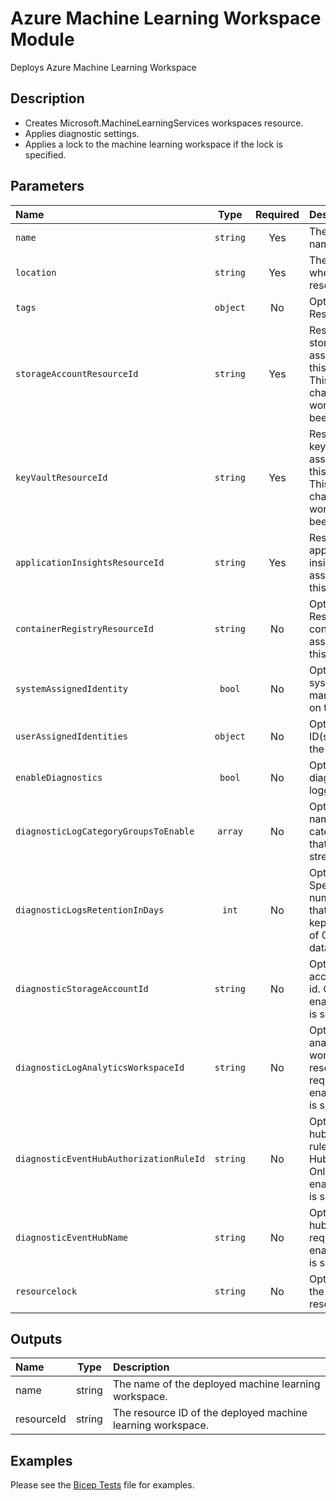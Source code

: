 # Azure Machine Learning Workspace Module

Deploys Azure Machine Learning Workspace

## Description

- Creates Microsoft.MachineLearningServices workspaces resource.
- Applies diagnostic settings.
- Applies a lock to the machine learning workspace if the lock is specified.

## Parameters

| Name                                    | Type     | Required | Description                                                                                                                                          |
| :-------------------------------------- | :------: | :------: | :--------------------------------------------------------------------------------------------------------------------------------------------------- |
| `name`                                  | `string` | Yes      | The resource name.                                                                                                                             |
| `location`                              | `string` | Yes      | The geo-location where the resource lives.                                                                                                                            |
| `tags`                                  | `object` | No       | Optional. Resource tags.                                                                                                                             |
| `storageAccountResourceId`              | `string` | Yes      | ResourceId of the storage account associated with this workspace. This cannot be changed once the workspace has been created.                                                                                                                          |
| `keyVaultResourceId`                    | `string` | Yes      | ResourceId of the key vault associated with this workspace. This cannot be changed once the workspace has been created.                                                                                                                          |
| `applicationInsightsResourceId`         | `string` | Yes      | ResourceId of the application insights associated with this workspace.                                                                                                                        |
| `containerRegistryResourceId`           | `string` | No       | Optional. ResourceId of the container registry associated with this workspace.                                                                                                                   |
| `systemAssignedIdentity`                | `bool`   | No       | Optional. Enables system assigned managed identity on the resource.                                                                                                                         |
| `userAssignedIdentities`                | `object` | No       | Optional. The ID(s) to assign to the resource.                                                                                                                         |
| `enableDiagnostics`                     | `bool`   | No       | Optional. Enable diagnostic logging.                                                                                                                          |
| `diagnosticLogCategoryGroupsToEnable`   | `array`  | No       | Optional. The name of log category groups that will be streamed.                                                                                                                         |
| `diagnosticLogsRetentionInDays`         | `int`    | No       | Optional. Specifies the number of days that logs will be kept for; a value of 0 will retain data indefinitely.                                                                                  |
| `diagnosticStorageAccountId`            | `string` | No       | Optional. Storage account resource id. Only required if enableDiagnostics is set to true.                                                                                                 |
| `diagnosticLogAnalyticsWorkspaceId`     | `string` | No       | Optional. Log analytics workspace resource id. Only required if enableDiagnostics is set to true.                                                                                                 |
| `diagnosticEventHubAuthorizationRuleId` | `string` | No       | Optional. Event hub authorization rule for the Event Hubs namespace. Only required if enableDiagnostics is set to true.                                                                     |
| `diagnosticEventHubName`                | `string` | No       | Optional. Event hub name. Only required if enableDiagnostics is set to true.                                                                                                                      |
| `resourcelock`                          | `string` | No       | Optional. Specify the type of resource lock.                                                                                                                             |

## Outputs

| Name       | Type   | Description                                                 |
| :--------- | :----: | :---------------------------------------------------------- |
| name       | string | The name of the deployed machine learning workspace.        |
| resourceId | string | The resource ID of the deployed machine learning workspace. |

## Examples

Please see the [Bicep Tests](test/main.test.bicep) file for examples.